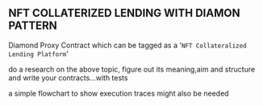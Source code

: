 ## NFT COLLATERIZED LENDING WITH DIAMON PATTERN

Diamond Proxy Contract which can be tagged as  a '`NFT Collateralized Lending Platform`'

do a research on the above topic, figure out its meaning,aim and structure and write your contracts...with tests

a simple flowchart to show execution traces might also be needed
